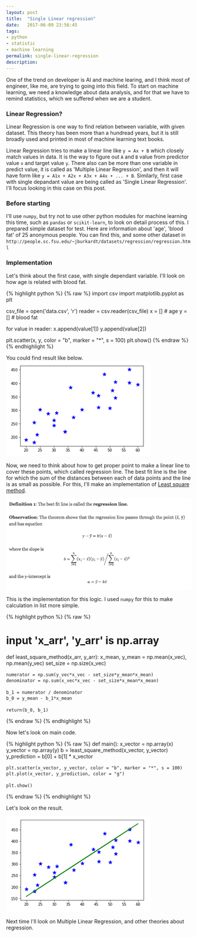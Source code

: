 ```yaml
---
layout: post
title:  "Single Linear regression"
date:   2017-06-09 23:56:45
tags:
- python
- statistic
- machine learning
permalink: single-linear-regression
description: 
---
```


One of the trend on developer is AI and machine learing, and I think most of engineer, like me, are trying to going into this field.
To start on machine learning, we need a knowledge about data analysis, and for that we have to remind statistics, which we suffered when we are a student. 


### Linear Regression?

Linear Regression is one way to find relation between variable, with given dataset. This theory has been more than a hundread years, but it is still broadly used and printed in most of machine learning text books.

Linear Regression tries to make a linear line like `y = Ax + B` which closely match values in data. It is the way to figure out `A` and `B` value from predictor value `x` and target value `y`. There also can be more than one variable in predict value, it is called as 'Multiple Linear Regression', and then it will have form like `y = A1x + A2x + A3x + A4x + ... + B`. Similarly, first case with single depandant value are being called as 'Single Linear Regression'. I'll focus looking in this case on this post.


### Before starting

I'll use `numpy`, but try not to use other python modules for machine learning this time, such as `pandas` or `scikit-learn`, to look on detail process of this.
I prepared simple dataset for test. Here are information about 'age', 'blood fat' of 25 anonymous people.
You can find this, and some other dataset in `http://people.sc.fsu.edu/~jburkardt/datasets/regression/regression.html`


### Implementation

Let's think about the first case, with single dependant variable. I'll look on how age is related with blood fat.

{% highlight python %}
{% raw %}
import csv
import matplotlib.pyplot as plt

csv_file = open('data.csv', 'r')
reader = csv.reader(csv_file)
x = []  # age
y = []  # blood fat

for value in reader:
    x.append(value[1])
    y.append(value[2])
    
plt.scatter(x, y, color = "b", marker = "*", s = 100)
plt.show()
{% endraw %}
{% endhighlight %}

You could find result like below.
![Screenshot](/assets/post_img/single_linear_regression/single_plot.png)

Now, we need to think about how to get proper point to make a linear line to cover these points, which called regression line. The best fit line is the line for which the sum of the distances between each of data points and the line is as small as possible. For this, I'll make an implementation of [Least square method](http://www.real-statistics.com/regression/least-squares-method/).

![Screenshot](/assets/post_img/single_linear_regression/least_square_method.png)

This is the implementation for this logic. I used `numpy` for this to make calculation in list more simple.

{% highlight python %}
{% raw %}
# input 'x_arr', 'y_arr' is np.array
def least_square_method(x_arr, y_arr):
    x_mean, y_mean = np.mean(x_vec), np.mean(y_vec)
    set_size = np.size(x_vec)
    
    numerator = np.sum(y_vec*x_vec - set_size*y_mean*x_mean)
    denominator = np.sum(x_vec*x_vec - set_size*x_mean*x_mean)

    b_1 = numerator / denominator
    b_0 = y_mean - b_1*x_mean
    
    return(b_0, b_1)
{% endraw %}
{% endhighlight %}

Now let's look on main code.

{% highlight python %}
{% raw %}
def main():
    x_vector = np.array(x)
    y_vector = np.array(y)
    b = least_square_method(x_vector, y_vector) 
    y_prediction = b[0] + b[1] * x_vector
    
    plt.scatter(x_vector, y_vector, color = "b", marker = "*", s = 100)
    plt.plot(x_vector, y_prediction, color = "g")

    plt.show()
{% endraw %}
{% endhighlight %}

Let's look on the result.

![Screenshot](/assets/post_img/single_linear_regression/regression_line.png)

Next time I'll look on Multiple Linear Regression, and other theories about regression.
